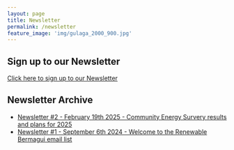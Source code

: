 ```yaml
---
layout: page
title: Newsletter
permalink: /newsletter
feature_image: 'img/gulaga_2000_900.jpg'
---
```


## Sign up to our Newsletter
[Click here to sign up to our Newsletter](https://stats.sender.net/forms/egvljd/view)

## Newsletter Archive

* [Newsletter #2 - February 19th 2025 - Community Energy Survery results and plans for 2025](https://share.sender.net/campaigns/ab1I/community-energy-survey-results-and-plans-for-2025)
* [Newsletter #1 - September 6th 2024 - Welcome to the Renewable Bermagui email list](https://share.sender.net/campaigns/8E5t/welcome-to-the-renewable-bermagui-email-list)